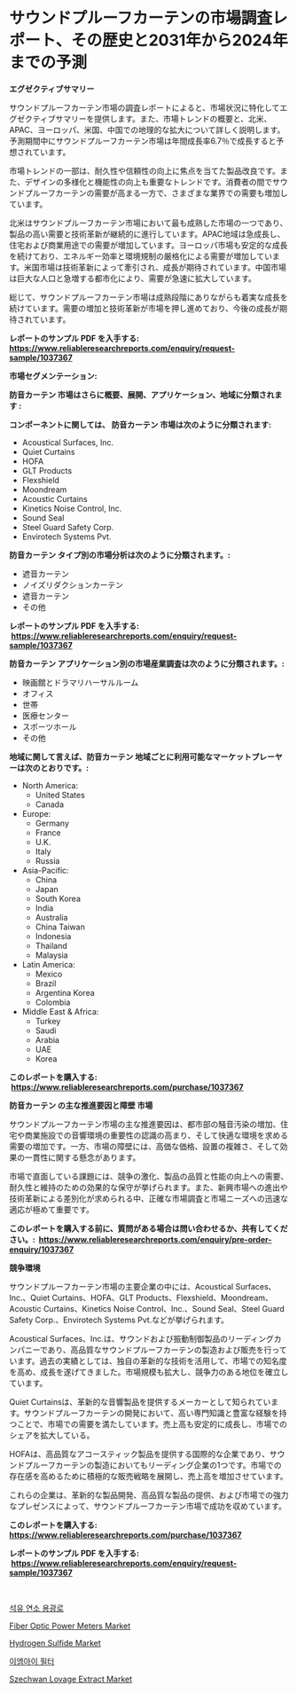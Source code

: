 <p><h1>サウンドプルーフカーテンの市場調査レポート、その歴史と2031年から2024年までの予測</h1></p><p><strong>エグゼクティブサマリー</strong></p>
<p><p>サウンドプルーフカーテン市場の調査レポートによると、市場状況に特化してエグゼクティブサマリーを提供します。また、市場トレンドの概要と、北米、APAC、ヨーロッパ、米国、中国での地理的な拡大について詳しく説明します。予測期間中にサウンドプルーフカーテン市場は年間成長率6.7％で成長すると予想されています。</p><p>市場トレンドの一部は、耐久性や信頼性の向上に焦点を当てた製品改良です。また、デザインの多様化と機能性の向上も重要なトレンドです。消費者の間でサウンドプルーフカーテンの需要が高まる一方で、さまざまな業界での需要も増加しています。</p><p>北米はサウンドプルーフカーテン市場において最も成熟した市場の一つであり、製品の高い需要と技術革新が継続的に進行しています。APAC地域は急成長し、住宅および商業用途での需要が増加しています。ヨーロッパ市場も安定的な成長を続けており、エネルギー効率と環境規制の厳格化による需要が増加しています。米国市場は技術革新によって牽引され、成長が期待されています。中国市場は巨大な人口と急増する都市化により、需要が急速に拡大しています。</p><p>総じて、サウンドプルーフカーテン市場は成熟段階にありながらも着実な成長を続けています。需要の増加と技術革新が市場を押し進めており、今後の成長が期待されています。</p></p>
<p><strong>レポートのサンプル PDF を入手する: <a href="https://www.reliableresearchreports.com/enquiry/request-sample/1037367">https://www.reliableresearchreports.com/enquiry/request-sample/1037367</a></strong></p>
<p><strong>市場セグメンテーション:</strong></p>
<p><strong> 防音カーテン 市場はさらに概要、展開、アプリケーション、地域に分類されます :</strong></p>
<p><strong>コンポーネントに関しては、 防音カーテン 市場は次のように分類されます: &nbsp;</strong></p>
<p><ul><li>Acoustical Surfaces, Inc.</li><li>Quiet Curtains</li><li>HOFA</li><li>GLT Products</li><li>Flexshield</li><li>Moondream</li><li>Acoustic Curtains</li><li>Kinetics Noise Control, Inc.</li><li>Sound Seal</li><li>Steel Guard Safety Corp.</li><li>Envirotech Systems Pvt.</li></ul></p>
<p><strong> 防音カーテン タイプ別の市場分析は次のように分類されます。:</strong></p>
<p><ul><li>遮音カーテン</li><li>ノイズリダクションカーテン</li><li>遮音カーテン</li><li>その他</li></ul></p>
<p><strong>レポートのサンプル PDF を入手する: &nbsp;<a href="https://www.reliableresearchreports.com/enquiry/request-sample/1037367">https://www.reliableresearchreports.com/enquiry/request-sample/1037367</a></strong></p>
<p><strong> 防音カーテン アプリケーション別の市場産業調査は次のように分類されます。:</strong></p>
<p><ul><li>映画館とドラマリハーサルルーム</li><li>オフィス</li><li>世帯</li><li>医療センター</li><li>スポーツホール</li><li>その他</li></ul></p>
<p><strong>地域に関して言えば、防音カーテン 地域ごとに利用可能なマーケットプレーヤーは次のとおりです。:</strong></p>
<p><ul>
    <li>
        North America:
        <ul>
            <li>United States</li>
            <li>Canada</li>
        </ul>
    </li>
    <li>
        Europe:
        <ul>
            <li>Germany</li>
            <li>France</li>
            <li>U.K.</li>
            <li>Italy</li>
            <li>Russia</li>
        </ul>
    </li>
    <li>
        Asia-Pacific:
        <ul>
            <li>China</li>
            <li>Japan</li>
            <li>South Korea</li>
            <li>India</li>
            <li>Australia</li>
            <li>China Taiwan</li>
            <li>Indonesia</li>
            <li>Thailand</li>
            <li>Malaysia</li>
        </ul>
    </li>
    <li>
        Latin America:
        <ul>
            <li>Mexico</li>
            <li>Brazil</li>
            <li>Argentina Korea</li>
            <li>Colombia</li>
        </ul>
    </li>
    <li>
        Middle East & Africa:
        <ul>
            <li>Turkey</li>
            <li>Saudi</li>
            <li>Arabia</li>
            <li>UAE</li>
            <li>Korea</li>
        </ul>
    </li>
    </ul></p>
<p><strong>このレポートを購入する: &nbsp;<a href="https://www.reliableresearchreports.com/purchase/1037367">https://www.reliableresearchreports.com/purchase/1037367</a></strong></p>
<p><strong>防音カーテン の主な推進要因と障壁 市場</strong></p>
<p><p>サウンドプルーフカーテン市場の主な推進要因は、都市部の騒音汚染の増加、住宅や商業施設での音響環境の重要性の認識の高まり、そして快適な環境を求める需要の増加です。一方、市場の障壁には、高価な価格、設置の複雑さ、そして効果の一貫性に関する懸念があります。</p><p>市場で直面している課題には、競争の激化、製品の品質と性能の向上への需要、耐久性と維持のための効果的な保守が挙げられます。また、新興市場への進出や技術革新による差別化が求められる中、正確な市場調査と市場ニーズへの迅速な適応が極めて重要です。</p></p>
<p><strong>このレポートを購入する前に、質問がある場合は問い合わせるか、共有してください。:&nbsp; <a href="https://www.reliableresearchreports.com/enquiry/pre-order-enquiry/1037367">https://www.reliableresearchreports.com/enquiry/pre-order-enquiry/1037367</a></strong></p>
<p><strong>競争環境</strong></p>
<p><p>サウンドプルーフカーテン市場の主要企業の中には、Acoustical Surfaces、Inc.、Quiet Curtains、HOFA、GLT Products、Flexshield、Moondream、Acoustic Curtains、Kinetics Noise Control、Inc.、Sound Seal、Steel Guard Safety Corp.、Envirotech Systems Pvt.などが挙げられます。</p><p>Acoustical Surfaces、Inc.は、サウンドおよび振動制御製品のリーディングカンパニーであり、高品質なサウンドプルーフカーテンの製造および販売を行っています。過去の実績としては、独自の革新的な技術を活用して、市場での知名度を高め、成長を遂げてきました。市場規模も拡大し、競争力のある地位を確立しています。</p><p>Quiet Curtainsは、革新的な音響製品を提供するメーカーとして知られています。サウンドプルーフカーテンの開発において、高い専門知識と豊富な経験を持つことで、市場での需要を満たしています。売上高も安定的に成長し、市場でのシェアを拡大している。</p><p>HOFAは、高品質なアコースティック製品を提供する国際的な企業であり、サウンドプルーフカーテンの製造においてもリーディング企業の1つです。市場での存在感を高めるために積極的な販売戦略を展開し、売上高を増加させています。</p><p>これらの企業は、革新的な製品開発、高品質な製品の提供、および市場での強力なプレゼンスによって、サウンドプルーフカーテン市場で成功を収めています。</p></p>
<p><strong>このレポートを購入する: &nbsp; <a href="https://www.reliableresearchreports.com/purchase/1037367">https://www.reliableresearchreports.com/purchase/1037367</a></strong></p>
<p><strong>レポートのサンプル PDF を入手する: &nbsp;<a href="https://www.reliableresearchreports.com/enquiry/request-sample/1037367">https://www.reliableresearchreports.com/enquiry/request-sample/1037367</a></strong><strong></strong></p>
<p>&nbsp;</p>
<p><p><a href="https://medium.com/@jerrodhilll68/%EC%9C%A0%EB%A5%98-%EB%82%9C%EB%B0%A9-%EC%8B%9C%EC%9E%A5-%EA%B7%9C%EB%AA%A8-cagr-2024-2030%EB%85%84-%ED%8A%B8%EB%A0%8C%EB%93%9C-ff4b306a81e3">석유 연소 용광로</a></p><p><a href="https://issuu.com/reportprime-2/docs/fiber-optic-power-meters-market-size-2030.pptx">Fiber Optic Power Meters Market</a></p><p><a href="https://github.com/NorbertYates/Market-Research-Report-List-3/blob/main/hydrogen-sulfide-market.md">Hydrogen Sulfide Market</a></p><p><a href="https://github.com/jntpkh496620/Market-Research-Report-List-1/blob/main/8243829190726.md">이엠아이 필터</a></p><p><a href="https://three-jumbo-f6d.notion.site/Szechwan-Lovage-Extract-Market-Dynamics-2024-2031-Also-about-Its-Market-Trends-Projections-and-Op-2d20021aba3642c5af76ef6107239597">Szechwan Lovage Extract Market</a></p></p>